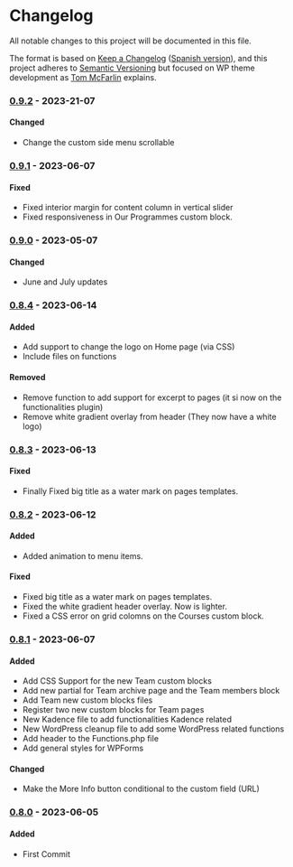 # Changelog

All notable changes to this project will be documented in this file.

The format is based on [Keep a Changelog](https://keepachangelog.com/en/1.0.0/) ([Spanish version](https://keepachangelog.com/es-ES/1.0.0/)),
and this project adheres to [Semantic Versioning](https://semver.org/spec/v2.0.0.html) but focused on WP theme development as [Tom McFarlin](https://tommcfarlin.com/wordpress-theme-updates/) explains.

### [0.9.2](https://github.com/LuisColome/marbelladesignacademy/releases/tag/v0.9.2) - 2023-21-07

#### Changed

-   Change the custom side menu scrollable

### [0.9.1](https://github.com/LuisColome/marbelladesignacademy/releases/tag/v0.9.1) - 2023-06-07

#### Fixed

-   Fixed interior margin for content column in vertical slider
-   Fixed responsiveness in Our Programmes custom block.

### [0.9.0](https://github.com/LuisColome/marbelladesignacademy/releases/tag/v0.9.0) - 2023-05-07

#### Changed

-   June and July updates

### [0.8.4](https://github.com/LuisColome/marbelladesignacademy/releases/tag/v0.8.4) - 2023-06-14

#### Added

-   Add support to change the logo on Home page (via CSS)
-   Include files on functions

#### Removed

-   Remove function to add support for excerpt to pages (it si now on the functionalities plugin)
-   Remove white gradient overlay from header (They now have a white logo)

### [0.8.3](https://github.com/LuisColome/marbelladesignacademy/releases/tag/v0.8.3) - 2023-06-13

#### Fixed

-   Finally Fixed big title as a water mark on pages templates.

### [0.8.2](https://github.com/LuisColome/marbelladesignacademy/releases/tag/v0.8.2) - 2023-06-12

#### Added

-   Added animation to menu items.

#### Fixed

-   Fixed big title as a water mark on pages templates.
-   Fixed the white gradient header overlay. Now is lighter.
-   Fixed a CSS error on grid colomns on the Courses custom block.

### [0.8.1](https://github.com/LuisColome/marbelladesignacademy/releases/tag/v0.8.1) - 2023-06-07

#### Added

-   Add CSS Support for the new Team custom blocks
-   Add new partial for Team archive page and the Team members block
-   Add Team new custom blocks files
-   Register two new custom blocks for Team pages
-   New Kadence file to add functionalities Kadence related
-   New WordPress cleanup file to add some WordPress related functions
-   Add header to the Functions.php file
-   Add general styles for WPForms

#### Changed

-   Make the More Info button conditional to the custom field (URL)

### [0.8.0](https://github.com/LuisColome/marbelladesignacademy/releases/tag/v0.8.0) - 2023-06-05

#### Added

-   First Commit
